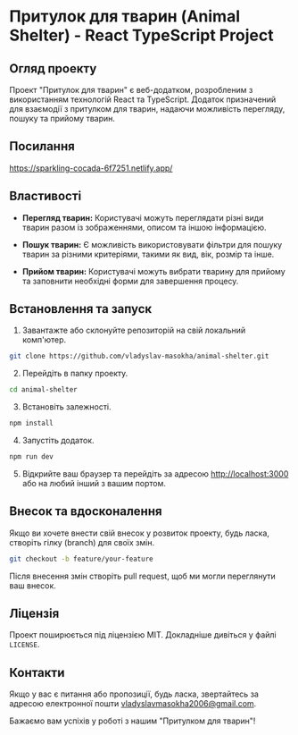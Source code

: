 # Притулок для тварин (Animal Shelter) - React TypeScript Project

## Огляд проекту

Проект "Притулок для тварин" є веб-додатком, розробленим з використанням технологій React та TypeScript. Додаток призначений для взаємодії з притулком для тварин, надаючи можливість перегляду, пошуку та прийому тварин.

## Посилання

https://sparkling-cocada-6f7251.netlify.app/

## Властивості

- **Перегляд тварин:** Користувачі можуть переглядати різні види тварин разом із зображеннями, описом та іншою інформацією.

- **Пошук тварин:** Є можливість використовувати фільтри для пошуку тварин за різними критеріями, такими як вид, вік, розмір та інше.

- **Прийом тварин:** Користувачі можуть вибрати тварину для прийому та заповнити необхідні форми для завершення процесу.

## Встановлення та запуск

1. Завантажте або склонуйте репозиторій на свій локальний комп'ютер.

```bash
git clone https://github.com/vladyslav-masokha/animal-shelter.git
```

2. Перейдіть в папку проекту.

```bash
cd animal-shelter
```

3. Встановіть залежності.

```bash
npm install
```

4. Запустіть додаток.

```bash
npm run dev
```

5. Відкрийте ваш браузер та перейдіть за адресою [http://localhost:3000](http://localhost:3000) або на любий інший з вашим портом.

## Внесок та вдосконалення

Якщо ви хочете внести свій внесок у розвиток проекту, будь ласка, створіть гілку (branch) для своїх змін.

```bash
git checkout -b feature/your-feature
```

Після внесення змін створіть pull request, щоб ми могли переглянути ваш внесок.

## Ліцензія

Проект поширюється під ліцензією MIT. Докладніше дивіться у файлі `LICENSE`.

## Контакти

Якщо у вас є питання або пропозиції, будь ласка, звертайтесь за адресою електронної пошти vladyslavmasokha2006@gmail.com.

Бажаємо вам успіхів у роботі з нашим "Притулком для тварин"!
